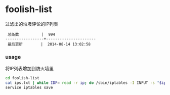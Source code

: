 foolish-list
============

过滤出的垃圾评论的IP列表

```
 总条数          |  994       
-----------------+----------------------
 最后更新        |  2014-08-14 13:02:58     
```

### usage

将IP列表增加到防火墙里

```bash
cd foolish-list
cat ips.txt | while IDF= read -r ip; do /sbin/iptables -I INPUT -s "$ip" -j DROP; done
service iptables save
```
